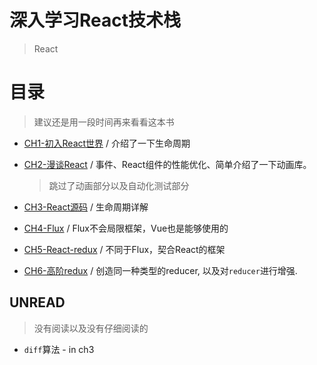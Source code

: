 # 深入学习React技术栈
> React

# 目录
> 建议还是用一段时间再来看看这本书

* [CH1-初入React世界]() / 介绍了一下生命周期
* [CH2-漫谈React]() / 事件、React组件的性能优化、简单介绍了一下动画库。

  > 跳过了动画部分以及自动化测试部分

* [CH3-React源码]() / 生命周期详解
* [CH4-Flux]() / Flux不会局限框架，Vue也是能够使用的
* [CH5-React-redux]() / 不同于Flux，契合React的框架
* [CH6-高阶redux]() / 创造同一种类型的reducer, 以及对`reducer`进行增强.

## UNREAD
> 没有阅读以及没有仔细阅读的

* `diff`算法 - in ch3